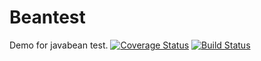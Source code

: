 # Beantest
Demo for javabean test.
[![Coverage Status](https://coveralls.io/repos/github/michalyao/beantest/badge.svg?branch=master)](https://coveralls.io/github/michalyao/beantest?branch=master)
[![Build Status](https://travis-ci.org/michalyao/beantest.svg?branch=master)](https://travis-ci.org/michalyao/beantest)
